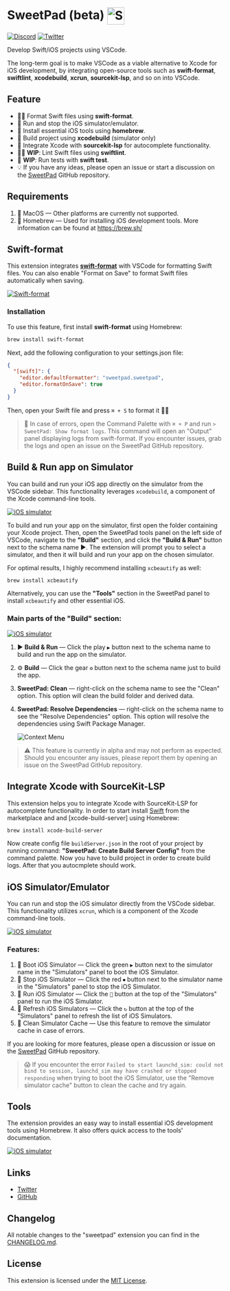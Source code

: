 # SweetPad (beta) <img valign="middle" alt="SweetPad logo" width="40" src="./images/logo.png" />

[![Discord](https://img.shields.io/badge/SweetPad-Discord-blue?logo=discord&logoColor=white&link=https%3A%2F%2Fdiscord.gg%2FXZwRtQ5dew)](https://discord.gg/XZwRtQ5dew)
[![Twitter](https://img.shields.io/twitter/follow/sweetpad_dev?style=social&logo=twitter)](https://twitter.com/sweetpad_dev)

Develop Swift/iOS projects using VSCode.

The long-term goal is to make VSCode as a viable alternative to Xcode for iOS development, by integrating open-source
tools such as **swift-format**, **swiftlint**, **xcodebuild**, **xcrun**, **sourcekit-lsp**, and so on into VSCode.

## Feature

- 💅🏼 Format Swift files using **swift-format**.
- 📱 Run and stop the iOS simulator/emulator.
- 🍺 Install essential iOS tools using **homebrew**.
- 🧱 Build project using **xcodebuild** (simulator only)
- 🧠 Integrate Xcode with **sourcekit-lsp** for autocomplete functionality.
- 👩‍🌾 **WIP**: Lint Swift files using **swiftlint**.
- 🧪 **WIP**: Run tests with **swift test**.
- 💡 If you have any ideas, please open an issue or start a discussion on the
  [SweetPad](https://github.com/sweetpad-dev/sweetpad) GitHub repository.

## Requirements

1. 🍏 MacOS — Other platforms are currently not supported.
2. 🍺 Homebrew — Used for installing iOS development tools. More information can be found at https://brew.sh/

## Swift-format

This extension integrates [**swift-format**](https://github.com/apple/swift-format) with VSCode for formatting Swift
files. You can also enable "Format on Save" to format Swift files automatically when saving.

[![Swift-format](./docs/images/format-demo.gif)](./docs/images/format-demo.gif)

### Installation

To use this feature, first install **swift-format** using Homebrew:

```bash
brew install swift-format
```

Next, add the following configuration to your settings.json file:

```json
{
  "[swift]": {
    "editor.defaultFormatter": "sweetpad.sweetpad",
    "editor.formatOnSave": true
  }
}
```

Then, open your Swift file and press `⌘ + S` to format it 💅🏼

> 🙈 In case of errors, open the Command Palette with `⌘ + P` and run `> SweetPad: Show format logs`. This command will
> open an "Output" panel displaying logs from swift-format. If you encounter issues, grab the logs and open an issue on
> the SweetPad GitHub repository.

## Build & Run app on Simulator

You can build and run your iOS app directly on the simulator from the VSCode sidebar. This functionality leverages
`xcodebuild`, a component of the Xcode command-line tools.

[![iOS simulator](./docs/images/build-demo.gif)](./docs/images/build-demo.gif)

To build and run your app on the simulator, first open the folder containing your Xcode project. Then, open the SweetPad
tools panel on the left side of VSCode, navigate to the **"Build"** section, and click the **"Build & Run"** button next
to the schema name ▶️. The extension will prompt you to select a simulator, and then it will build and run your app on
the chosen simulator.

For optimal results, I highly recommend installing `xcbeautify` as well:

```bash
brew install xcbeautify
```

Alternatively, you can use the **"Tools"** section in the SweetPad panel to install `xcbeautify` and other essential
iOS.

### Main parts of the "Build" section:

[![iOS simulator](./docs/images/build-preview.png)](./docs/images/build-preview.png)

1. ▶️ **Build & Run** — Click the play `▶️` button next to the schema name to build and run the app on the simulator.
2. ⚙️ **Build** — Click the gear `⚙️` button next to the schema name just to build the app.
3. **SweetPad: Clean** — right-click on the schema name to see the "Clean" option. This option will clean the build
   folder and derived data.
4. **SweetPad: Resolve Dependencies** — right-click on the schema name to see the "Resolve Dependencies" option. This
   option will resolve the dependencies using Swift Package Manager.

   ![Context Menu](./docs/images/build-context-menu.png)

> ⚠️ This feature is currently in alpha and may not perform as expected. Should you encounter any issues, please report
> them by opening an issue on the SweetPad GitHub repository.

## Integrate Xcode with SourceKit-LSP

This extension helps you to integrate Xcode with SourceKit-LSP for autocomplete functionality. In order to start install
[Swift](https://marketplace.visualstudio.com/items?itemName=sswg.swift-lang) from the marketplace and and
[xcode-build-server] using Homebrew:

```bash
brew install xcode-build-server
```

Now create config file `buildServer.json` in the root of your project by running command: **"SweetPad: Create Build
Server Config"** from the command palette. Now you have to build project in order to create build logs. After that you
autocmplete should work.

## iOS Simulator/Emulator

You can run and stop the iOS simulator directly from the VSCode sidebar. This functionality utilizes `xcrun`, which is a
component of the Xcode command-line tools.

[![iOS simulator](./docs/images/simulators-demo.gif)](./docs/images/simulators-demo.gif)

### Features:

1. 🚀 Boot iOS Simulator — Click the green `▶️` button next to the simulator name in the "Simulators" panel to boot the
   iOS Simulator.
2. 🛑 Stop iOS Simulator — Click the red `⏹` button next to the simulator name in the "Simulators" panel to stop the iOS
   Simulator.
3. 📱 Run iOS Simulator — Click the `📱` button at the top of the "Simulators" panel to run the iOS Simulator.
4. 🔄 Refresh iOS Simulators — Click the `↻` button at the top of the "Simulators" panel to refresh the list of iOS
   Simulators.
5. 🧹 Clean Simulator Cache — Use this feature to remove the simulator cache in case of errors.

If you are looking for more features, please open a discussion or issue on the
[SweetPad](https://github.com/sweetpad-dev/sweetpad) GitHub repository.

> 😱 If you encounter the error
> `Failed to start launchd_sim: could not bind to session, launchd_sim may have crashed or stopped responding` when
> trying to boot the iOS Simulator, use the "Remove simulator cache" button to clean the cache and try again.

## Tools

The extension provides an easy way to install essential iOS development tools using Homebrew. It also offers quick
access to the tools' documentation.

[![iOS simulator](./docs/images/tools-demo.gif)](./docs/images/tools-demo.gif)

## Links

- [Twitter](https://twitter.com/sweetpad_dev)
- [GitHub](https://github.com/sweetpad-dev/sweetpad)

## Changelog

All notable changes to the "sweetpad" extension you can find in the [CHANGELOG.md](./CHANGELOG.md).

## License

This extension is licensed under the [MIT License](./LICENSE.md).
